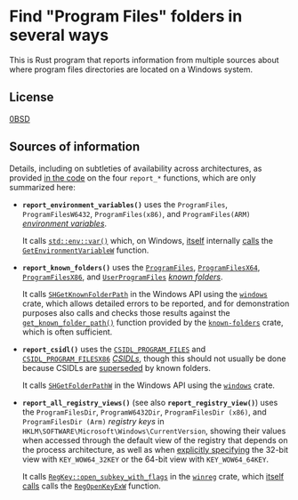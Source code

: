 # Find "Program Files" folders in several ways

This is Rust program that reports information from multiple sources about where program files directories are located on a Windows system.

## License

[0BSD](LICENSE)

## Sources of information

Details, including on subtleties of availability across architectures, as provided [in the code](`src/main.rs`) on the four `report_*` functions, which are only summarized here:

- **`report_environment_variables()`** uses the `ProgramFiles`, `ProgramFilesW6432`, `ProgramFiles(x86)`, and `ProgramFiles(ARM)` [*environment variables*](https://learn.microsoft.com/en-us/windows/win32/winprog64/wow64-implementation-details#environment-variables).

  It calls [`std::env::var()`](https://doc.rust-lang.org/std/env/fn.var.html) which, on Windows, [itself](https://github.com/rust-lang/rust/blob/1.79.0/library/std/src/env.rs#L205-L272) internally [calls](https://github.com/rust-lang/rust/blob/129f3b9964af4d4a709d1383930ade12dfe7c081/library/std/src/sys/pal/windows/os.rs#L296-L303) the [`GetEnvironmentVariableW`](https://learn.microsoft.com/en-us/windows/win32/api/processenv/nf-processenv-getenvironmentvariablew) function.

- **`report_known_folders()`** uses the [`ProgramFiles`](https://learn.microsoft.com/en-us/windows/win32/shell/knownfolderid#FOLDERID_ProgramFiles), [`ProgramFilesX64`](https://learn.microsoft.com/en-us/windows/win32/shell/knownfolderid#FOLDERID_ProgramFilesX64), [`ProgramFilesX86`](https://learn.microsoft.com/en-us/windows/win32/shell/knownfolderid#FOLDERID_ProgramFilesX86), and [`UserProgramFiles`](https://learn.microsoft.com/en-us/windows/win32/shell/knownfolderid#FOLDERID_UserProgramFiles) [*known folders*](https://learn.microsoft.com/en-us/windows/win32/shell/known-folders).

  It calls [`SHGetKnownFolderPath`](https://learn.microsoft.com/en-us/windows/win32/api/shlobj_core/nf-shlobj_core-shgetknownfolderpath) in the Windows API using the [`windows`](https://crates.io/crates/known-folders) crate, which allows detailed errors to be reported, and for demonstration purposes also calls and checks those results against the [`get_known_folder_path()`](https://docs.rs/known-folders/1.1.0/known_folders/fn.get_known_folder_path.html) function provided by the [`known-folders`](https://crates.io/crates/known-folders) crate, which is often sufficient.

- **`report_csidl()`** uses the [`CSIDL_PROGRAM_FILES`](https://learn.microsoft.com/en-us/windows/win32/shell/csidl#CSIDL_PROGRAM_FILES) and [`CSIDL_PROGRAM_FILESX86`](https://learn.microsoft.com/en-us/windows/win32/shell/csidl#CSIDL_PROGRAM_FILESX86) [*CSIDLs*](https://learn.microsoft.com/en-us/windows/win32/shell/csidl), though this should not usually be done because CSIDLs are [superseded](https://learn.microsoft.com/en-us/windows/win32/shell/csidl#remarks) by known folders.

  It calls [`SHGetFolderPathW`](https://learn.microsoft.com/en-us/windows/win32/api/shlobj_core/nf-shlobj_core-shgetfolderpathw) in the Windows API using the [`windows`](https://crates.io/crates/known-folders) crate.

- **`report_all_registry_views()`** (see also **`report_registry_view()`**) uses the `ProgramFilesDir`, `ProgramW6432Dir`, `ProgramFilesDir (x86)`, and `ProgramFilesDir (Arm)` *registry keys* in `HKLM\SOFTWARE\Microsoft\Windows\CurrentVersion`, showing their values when accessed through the default view of the registry that depends on the process architecture, as well as when [explicitly specifying](https://learn.microsoft.com/en-us/windows/win32/winprog64/accessing-an-alternate-registry-view) the 32-bit view with `KEY_WOW64_32KEY` or the 64-bit view with `KEY_WOW64_64KEY`.

  It calls [`RegKey::open_subkey_with_flags`](https://docs.rs/winreg/0.52.0/winreg/reg_key/struct.RegKey.html#method.open_subkey_with_flags) in the [`winreg`](https://crates.io/crates/winreg) crate, which [itself calls](https://docs.rs/winreg/0.52.0/src/winreg/reg_key.rs.html#164-177) calls the [`RegOpenKeyExW`](https://learn.microsoft.com/en-us/windows/win32/api/winreg/nf-winreg-regopenkeyexw) function.
